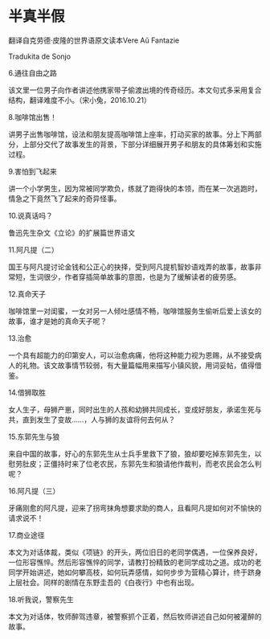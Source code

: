 # 半真半假

翻译自克劳德·皮隆的世界语原文读本Vere Aŭ Fantazie

Tradukita de Sonjo

6.通往自由之路

该文里一位男子向作者讲述他携家带子偷渡出境的传奇经历。本文句式多采用复合结构，翻译难度不小。（宋小兔，2016.10.21）

8.咖啡馆出售！

讲男子出售咖啡馆，设法和朋友提高咖啡馆上座率，打动买家的故事。分上下两部分，上部分交代了故事发生的背景，下部分详细展开男子和朋友的具体筹划和实施过程。

9.害怕到飞起来

讲一个小学男生，因为常被同学欺负，练就了跑得快的本领，而在某一次逃跑时，情急之下竟然飞了起来的奇异怪事。

10.说真话吗？

鲁迅先生杂文《立论》的扩展篇世界语文

11.阿凡提（二）

国王与阿凡提讨论金钱和公正心的抉择，受到阿凡提机智妙语戏弄的故事，故事非常短，生词很少，作者穿插简单故事的意图，也是为了缓解读者的疲劳感。

12.真命天子

咖啡馆里一对闺蜜，一女对另一人倾吐感情不畅，咖啡馆服务生偷听后爱上该女的故事，谁才是她的真命天子呢？

13.治愈

一个具有超能力的印第安人，可以治愈病痛，他将这种能力视为恩赐，从不接受病人的礼物。该文故事情节较弱，有大量篇幅用来描写小镇风貌，用词妥帖，值得借鉴。

14.借狮取胜

女人生子，母狮产崽，同时出生的人孩和幼狮共同成长，变成好朋友，承诺生死与共，直到发生了变故……，人与狮的友谊将何去何从？

15.东郭先生与狼

来自中国的故事，好心的东郭先生从士兵手里救下了狼，狼却要吃掉东郭先生，以慰劳肚皮；正僵持时来了位老农民，东郭先生和狼请他作裁判，而老农民会怎么判呢？

16.阿凡提（三）

牙痛刚愈的阿凡提，迎来了拐弯抹角想要求助的商人，且看阿凡提如何对不愉快的请求说不！

17.商业途径

本文为对话体裁，类似《项链》的开头，两位旧日的老同学偶遇，一位保养良好，一位形容憔悴。然后形容憔悴的同学，请教打扮精致的老同学成功之道。成功的老同学开始讲述，她如何攀高枝，如何玩弄感情，如何步步为营精心算计，终于跻身上层社会。同样的剧情在东野圭吾的《白夜行》中也有出现。

18.听我说，警察先生

本文为对话体，牧师醉驾违章，被警察抓个正着，然后牧师讲述自己如何被灌醉的故事。


